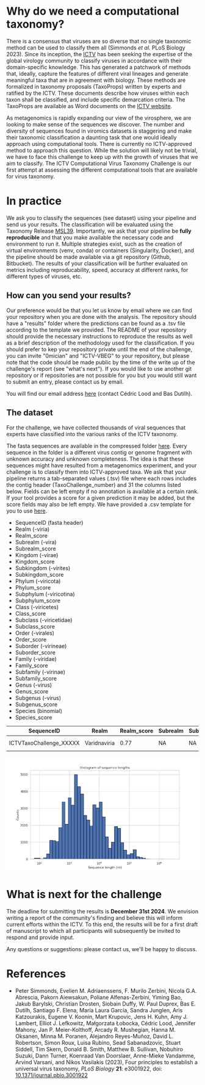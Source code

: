 # Why do we need a computational taxonomy?

There is a consensus that viruses are so diverse that no single
taxonomic method can be used to classify them all (Simmonds <i>et
al.</i> PLoS Biology 2023). Since its inception, the
[ICTV](https://ictv.global) has been seeking the expertise of the
global virology community to classify viruses in accordance with their
domain-specific knowledge. This has generated a patchwork of methods
that, ideally, capture the features of different viral lineages and
generate meaningful taxa that are in agreement with biology. These
methods are formalized in taxonomy proposals (TaxoProps) written by
experts and ratified by the ICTV. These documents describe how viruses
within each taxon shall be classified, and include specific
demarcation criteria. The TaxoProps are available as Word documents on
the [ICTV website](https://ictv.global/files/proposal/approved).

As metagenomics is rapidly expanding our view of the virosphere, we
are looking to make sense of the sequences we discover. The number and
diversity of sequences found in viromics datasets is staggering and
make their taxonomic classification a daunting task that one would
ideally approach using computational tools. There is currently no
ICTV-approved method to approach this question. While the solution
will likely not be trivial, we have to face this challenge to keep up
with the growth of viruses that we aim to classify. The ICTV
Computational Virus Taxonomy Challenge is our first attempt at
assessing the different computational tools that are available for
virus taxonomy.

# In practice

We ask you to classify the sequences (see dataset) using your pipeline
and send us your results. The classification will be evaluated using
the Taxonomy Release [MSL39](https://ictv.global/news/taxonomy_2023
"MSL39"). Importantly, we ask that your pipeline be <b>fully
reproducible</b> and that you make available the necessary code and
environment to run it. Multiple strategies exist, such as the creation
of virtual environments (venv, conda) or containers (Singularity,
Docker), and the pipeline should be made available via a git
repository (Github, Bitbucket). The results of your classification
will be further evaluated on metrics including reproducability, speed,
accuracy at different ranks, for different types of viruses, etc.

## How can you send your results?

Our preference would be that you let us know by email where we can
find your repository when you are done with the analysis.  The
repository should have a "results" folder where the predictions can be
found as a .tsv file according to the template we provided. The README
of your repository should provide the necessary instructions to
reproduce the results as well as a brief description of the
methodology used for the classification. If you should prefer to kep
your repository private until the end of the challenge, you can invite
"0mician" and "ICTV-VBEG" to your repository, but please note that the
code should be made public by the time of the write up of the
challenge's report (see "what's next"). If you would like to use
another git repository or if repositories are not possible for you but
you would still want to submit an entry, please contact us by email.

You will find our email address
[here](https://ictv.global/study-groups/list/members?sg=Analytical%20Approaches%20to%20Virus%20Classification
"here") (contact Cédric Lood and Bas Dutilh).

## The dataset

For the challenge, we have collected thousands of viral sequences that
experts have classified into the various ranks of the ICTV taxonomy.

The fasta sequences are available in the compressed folder
[here](https://raw.githubusercontent.com/0mician/ICTV-TaxonomyChallenge/main/dataset/dataset_challenge.tar.gz). Every
sequence in the folder is a different virus contig or genome fragment
with unknown accuracy and unknown completeness. The idea is that these
sequences might have resulted from a metagenomics experiment, and your
challenge is to classify them into ICTV-approved taxa.  We ask that
your pipeline returns a tab-separated values (.tsv) file where each
rows includes the contig header (TaxoChallenge_number) and 31 the
columns listed below. Fields can be left empty if no annotation is
available at a certain rank. If your tool provides a score for a given
prediction it may be added, but the score fields may also be left
empty. We have provided a .csv template for you to use
[here](https://raw.githubusercontent.com/0mician/ICTV-TaxonomyChallenge/main/dataset/classification_template.csv).

* SequenceID (fasta header)
* Realm (-viria)
* Realm_score
* Subrealm (-vira)
* Subrealm_score
* Kingdom (-virae)
* Kingdom_score
* Subkingdom (-virites)
* Subkingdom_score
* Phylum (-viricota)
* Phylum_score
* Subphylum (-viricotina)
* Subphylum_score
* Class (-viricetes)
* Class_score
* Subclass (-viricetidae)
* Subclass_score
* Order (-virales)
* Order_score
* Suborder (-virineae)
* Suborder_score
* Family (-viridae)
* Family_score
* Subfamily (-virinae)
* Subfamily_score
* Genus (-virus)
* Genus_score
* Subgenus (-virus)
* Subgenus_score
* Species (binomial)
* Species_score

<div class="table-wrapper">
<table>
  <thead>
    <tr>
      <th>SequenceID</th>
      <th>Realm</th>
      <th>Realm_score</th>
      <th>Subrealm</th>
      <th>Subrealm_score</th>
      <th>Kingom</th>
      <th>Kingom_score</th>
      <th>...</th>
      <!-- ... Add more header columns as needed -->
      <th>Genus</th>
      <th>Genus_score</th>
      <th>Subgenus</th>
      <th>Subgenus_score</th>
      <th>Species</th>
      <th>Species_score</th>
    </tr>
  </thead>
  <tbody>
    <tr>
      <td>ICTVTaxoChallenge_XXXXX</td>
      <td>Varidnaviria</td>
      <td>0.77</td>
      <td>NA</td>
      <td>NA</td>
      <td>Bamfordvirae</td>
      <td>0.54</td>
      <td>...</td>
      <!-- ... Add more cells for each row as needed -->
      <td>Mimivirus</td>
      <td>0.92</td>
      <td>NA</td>
      <td>NA</td>
      <td>Mimivirus lagoaense</td>
      <td>0.92</td>
    </tr>
    <!-- Add more rows as needed -->
  </tbody>
</table>

</div>

![Sequence lengths distribution](/assets/img/hist_sequence_length.png)

# What is next for the challenge
The deadline for submitting the results is <b>December 31st
2024</b>. We envision writing a report of the community's finding and
believe this will inform current efforts within the ICTV. To this end,
the results will be for a first draft of manuscript to which all
participants will subsequently be invited to respond and provide
input.

Any questions or suggestions: please contact us, we'll be happy to
discuss.

# References

* Peter Simmonds, Evelien M. Adriaenssens, F. Murilo Zerbini, Nicola
  G.A. Abrescia, Pakorn Aiewsakun, Poliane Alfenas-Zerbini, Yiming
  Bao, Jakub Barylski, Christian Drosten, Siobain Duffy, W. Paul
  Duprex, Bas E. Dutilh, Santiago F. Elena, María Laura García, Sandra
  Junglen, Aris Katzourakis, Eugene V. Koonin, Mart Krupovic, Jens
  H. Kuhn, Amy J. Lambert, Elliot J. Lefkowitz, Małgorzata Łobocka,
  Cédric Lood, Jennifer Mahony, Jan P. Meier-Kolthoff, Arcady
  R. Mushegian, Hanna M. Oksanen, Minna M. Poranen, Alejandro
  Reyes-Muñoz, David L. Robertson, Simon Roux, Luisa Rubino, Sead
  Sabanadzovic, Stuart Siddell, Tim Skern, Donald B. Smith, Matthew
  B. Sullivan, Nobuhiro Suzuki, Dann Turner, Koenraad Van Doorslaer,
  Anne-Mieke Vandamme, Arvind Varsani, and Nikos Vasilakis (2023),
  Four principles to establish a universal virus taxonomy, <i>PLoS
  Biology</i> <b>21</b>: e3001922, doi:
  [10.1371/journal.pbio.3001922](https://doi.org/10.1371/journal.pbio.3001922)

